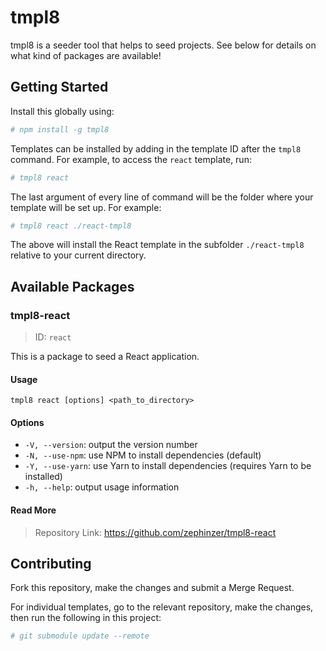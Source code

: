 # tmpl8

tmpl8 is a seeder tool that helps to seed projects. See below for details on what kind of packages are available!

## Getting Started

Install this globally using:

```bash
# npm install -g tmpl8
```

Templates can be installed by adding in the template ID after the `tmpl8` command. For example, to access the `react` template, run:

```bash
# tmpl8 react
```

The last argument of every line of command will be the folder where your template will be set up. For example:

```bash
# tmpl8 react ./react-tmpl8
```

The above will install the React template in the subfolder `./react-tmpl8` relative to your current directory.

## Available Packages

### tmpl8-react

> ID: `react`

This is a package to seed a React application.

#### Usage

`tmpl8 react [options] <path_to_directory>`

#### Options

- `-V, --version`: output the version number
- `-N, --use-npm`: use NPM to install dependencies (default)
- `-Y, --use-yarn`: use Yarn to install dependencies (requires Yarn to be installed)
- `-h, --help`: output usage information

#### Read More

> Repository Link: https://github.com/zephinzer/tmpl8-react

## Contributing

Fork this repository, make the changes and submit a Merge Request.

For individual templates, go to the relevant repository, make the changes, then run the following in this project:

```bash
# git submodule update --remote
```